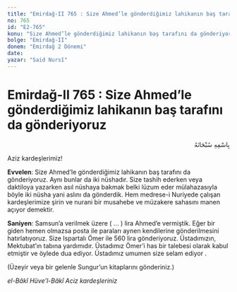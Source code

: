 ```yaml
---
title: "Emirdağ-II 765 : Size Ahmed’le gönderdiğimiz lahikanın baş tarafını da gönderiyoruz"
no: 765
id: "E2-765"
konu: "Size Ahmed’le gönderdiğimiz lahikanın baş tarafını da gönderiyoruz"
bolge: "Emirdağ-II"
donem: "Emirdağ 2 Dönemi"
date: 
yazar: "Said Nursî"
---
```


# Emirdağ-II 765 : Size Ahmed’le gönderdiğimiz lahikanın baş tarafını da gönderiyoruz

<p class="arabic" dir="rtl" title="Meal: “Her türlü noksan sıfatlardan yüce olan Allah’ın adıyla.”">بِاسْمِهِ سُبْحَانَهُ</p>

Aziz kardeşlerimiz!

**Evvelen**: Size Ahmed’le gönderdiğimiz lahikanın baş tarafını da gönderiyoruz. Aynı bunlar da iki nüshadır. Size tashih ederken veya daktiloya yazarken asıl nüshaya bakmak belki lüzum eder mülahazasıyla böyle iki nüsha yani aslını da gönderdik. Hem medrese-i Nuriyede çalışan kardeşlerimize şirin ve nurani bir musahebe ve müzakere sahasını manen açıyor demektir.

**Saniyen**: Samsun’a verilmek üzere ( ... ) lira Ahmed’e vermiştik. Eğer bir giden hemen olmazsa posta ile paraları aynen kendilerine gönderilmesini hatırlatıyoruz. Size Ispartalı Ömer ile 560 lira gönderiyoruz. Üstadımızın, Mektubat’ın tabına yardımıdır. Üstadımız Ömer’i has bir talebesi olarak kabul etmiştir ve öylede dua ediyor. Üstadımız umumen size selam ediyor .

(Üzeyir veya bir gelenle Sungur’un kitaplarını gönderiniz.)

*el-Bâkî Hüve’l-Bâkî*
*Aciz kardeşleriniz*
